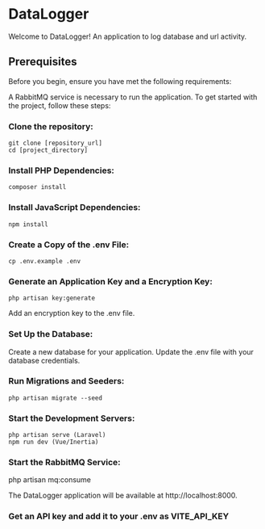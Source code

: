 # DataLogger

Welcome to DataLogger! An application to log database and url activity.

## Prerequisites

Before you begin, ensure you have met the following requirements:

A RabbitMQ service is necessary to run the application.
To get started with the project, follow these steps:

### Clone the repository:

```
git clone [repository_url]
cd [project_directory]
```

### Install PHP Dependencies:

```
composer install
```

### Install JavaScript Dependencies:

```
npm install
```

### Create a Copy of the .env File:

```
cp .env.example .env
```

### Generate an Application Key and a Encryption Key:

```
php artisan key:generate
```

Add an encryption key to the .env file.

### Set Up the Database:

Create a new database for your application.
Update the .env file with your database credentials.

### Run Migrations and Seeders:

```
php artisan migrate --seed
```

### Start the Development Servers:

```
php artisan serve (Laravel)
npm run dev (Vue/Inertia)
```

### Start the RabbitMQ Service:

php artisan mq:consume

The DataLogger application will be available at http://localhost:8000.

### Get an API key and add it to your .env as VITE_API_KEY
